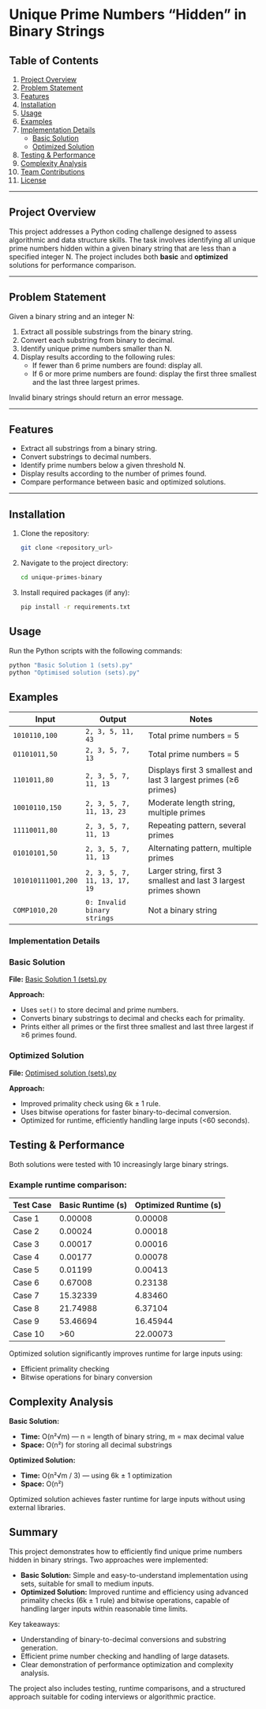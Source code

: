 # Unique Prime Numbers “Hidden” in Binary Strings

## Table of Contents
1. [Project Overview](#project-overview)  
2. [Problem Statement](#problem-statement)  
3. [Features](#features)  
4. [Installation](#installation)  
5. [Usage](#usage)  
6. [Examples](#examples)  
7. [Implementation Details](#implementation-details)  
   - [Basic Solution](#basic-solution)  
   - [Optimized Solution](#optimized-solution)  
8. [Testing & Performance](#testing--performance)  
9. [Complexity Analysis](#complexity-analysis)  
10. [Team Contributions](#team-contributions)  
11. [License](#license)  

---

## Project Overview
This project addresses a Python coding challenge designed to assess algorithmic and data structure skills. The task involves identifying all unique prime numbers hidden within a given binary string that are less than a specified integer N. The project includes both **basic** and **optimized** solutions for performance comparison.

---

## Problem Statement
Given a binary string and an integer N:

1. Extract all possible substrings from the binary string.  
2. Convert each substring from binary to decimal.  
3. Identify unique prime numbers smaller than N.  
4. Display results according to the following rules:  
   - If fewer than 6 prime numbers are found: display all.  
   - If 6 or more prime numbers are found: display the first three smallest and the last three largest primes.  

Invalid binary strings should return an error message.

---

## Features
- Extract all substrings from a binary string.  
- Convert substrings to decimal numbers.  
- Identify prime numbers below a given threshold N.  
- Display results according to the number of primes found.  
- Compare performance between basic and optimized solutions.  

---

## Installation
1. Clone the repository:  
   ```bash
   git clone <repository_url>
   ```
2. Navigate to the project directory:

   ```bash
   cd unique-primes-binary
    ```
3. Install required packages (if any):
   ```bash
   pip install -r requirements.txt
   ```
## Usage

Run the Python scripts with the following commands:

```bash
python "Basic Solution 1 (sets).py"
python "Optimised solution (sets).py"
```

## Examples

| Input                 | Output                       | Notes                                                 |
|-----------------------|-------------------------------|-------------------------------------------------------|
| `1010110,100`         | `2, 3, 5, 11, 43`            | Total prime numbers = 5                               |
| `01101011,50`         | `2, 3, 5, 7, 13`             | Total prime numbers = 5                               |
| `1101011,80`          | `2, 3, 5, 7, 11, 13`         | Displays first 3 smallest and last 3 largest primes (≥6 primes) |
| `10010110,150`        | `2, 3, 5, 7, 11, 13, 23`     | Moderate length string, multiple primes              |
| `11110011,80`         | `2, 3, 5, 7, 11, 13`         | Repeating pattern, several primes                    |
| `01010101,50`         | `2, 3, 5, 7, 11, 13`         | Alternating pattern, multiple primes                 |
| `101010111001,200`    | `2, 3, 5, 7, 11, 13, 17, 19` | Larger string, first 3 smallest and last 3 largest primes shown |
| `COMP1010,20`         | `0: Invalid binary strings`  | Not a binary string                                  |

### Implementation Details

### Basic Solution

**File:** [Basic Solution 1 (sets).py](./Basic%20Solution%201%20(sets).py)  

**Approach:**
- Uses `set()` to store decimal and prime numbers.  
- Converts binary substrings to decimal and checks each for primality.  
- Prints either all primes or the first three smallest and last three largest if ≥6 primes found.  

### Optimized Solution

**File:** [Optimised solution (sets).py](./Optimised%20solution%20(sets).py)  

**Approach:**
- Improved primality check using 6k ± 1 rule.  
- Uses bitwise operations for faster binary-to-decimal conversion.  
- Optimized for runtime, efficiently handling large inputs (<60 seconds).

## Testing & Performance

Both solutions were tested with 10 increasingly large binary strings.

### Example runtime comparison:

| Test Case | Basic Runtime (s) | Optimized Runtime (s) |
|-----------|-----------------|---------------------|
| Case 1    | 0.00008         | 0.00008             |
| Case 2    | 0.00024         | 0.00018             |
| Case 3    | 0.00017         | 0.00016             |
| Case 4    | 0.00177         | 0.00078             |
| Case 5    | 0.01199         | 0.00413             |
| Case 6    | 0.67008         | 0.23138             |
| Case 7    | 15.32339        | 4.83460             |
| Case 8    | 21.74988        | 6.37104             |
| Case 9    | 53.46694        | 16.45944            |
| Case 10   | >60             | 22.00073            |

Optimized solution significantly improves runtime for large inputs using:

- Efficient primality checking  
- Bitwise operations for binary conversion

## Complexity Analysis

**Basic Solution:**  
- **Time:** O(n²√m) — n = length of binary string, m = max decimal value  
- **Space:** O(n²) for storing all decimal substrings  

**Optimized Solution:**  
- **Time:** O(n²√m / 3) — using 6k ± 1 optimization  
- **Space:** O(n²)  

Optimized solution achieves faster runtime for large inputs without using external libraries.

## Summary

This project demonstrates how to efficiently find unique prime numbers hidden in binary strings. Two approaches were implemented:

- **Basic Solution:** Simple and easy-to-understand implementation using sets, suitable for small to medium inputs.  
- **Optimized Solution:** Improved runtime and efficiency using advanced primality checks (6k ± 1 rule) and bitwise operations, capable of handling larger inputs within reasonable time limits.  

Key takeaways:  
- Understanding of binary-to-decimal conversions and substring generation.  
- Efficient prime number checking and handling of large datasets.  
- Clear demonstration of performance optimization and complexity analysis.  

The project also includes testing, runtime comparisons, and a structured approach suitable for coding interviews or algorithmic practice.








